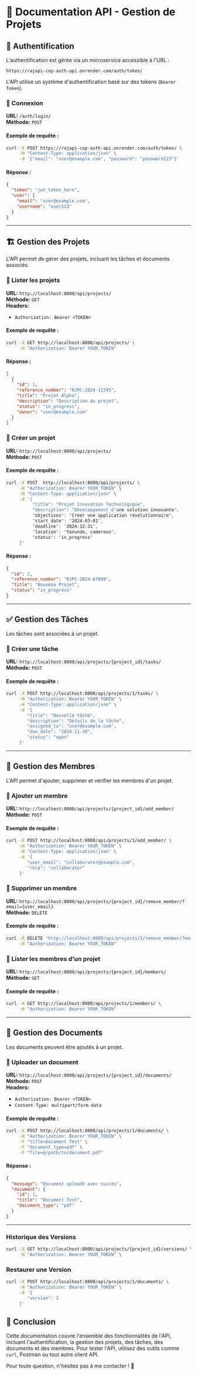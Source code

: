 # 📌 Documentation API - Gestion de Projets

## 🔐 Authentification
L'authentification est gérée via un microservice accessible à l'URL :
```
https://rajapi-cop-auth-api.onrender.com/auth/token/
```
L'API utilise un système d'authentification basé sur des tokens (`Bearer Token`).

### 🔹 Connexion
**URL:** `/auth/login/`  
**Méthode:** `POST`

#### Exemple de requête :
```bash
curl -X POST https://rajapi-cop-auth-api.onrender.com/auth/token/ \
     -H "Content-Type: application/json" \
     -d '{"email": "user@example.com", "password": "password123"}'
```
#### Réponse :
```json
{
  "token": "jwt_token_here",
  "user": {
    "email": "user@example.com",
    "username": "user123"
  }
}
```

---

## 🏗 Gestion des Projets
L'API permet de gérer des projets, incluant les tâches et documents associés.

### 🔹 Lister les projets
**URL:** `http://localhost:8000/api/projects/`  
**Méthode:** `GET`  
**Headers:**
- `Authorization: Bearer <TOKEN>`

#### Exemple de requête :
```bash
curl -X GET http://localhost:8000/api/projects/ \
     -H "Authorization: Bearer YOUR_TOKEN"
```
#### Réponse :
```json
[
  {
    "id": 1,
    "reference_number": "RJPC-2024-12345",
    "title": "Projet Alpha",
    "description": "Description du projet",
    "status": "in_progress",
    "owner": "user@example.com"
  }
]
```

### 🔹 Créer un projet
**URL:** `http://localhost:8000/api/projects/`  
**Méthode:** `POST`

#### Exemple de requête :
```bash
curl -X POST  http://localhost:8000/api/projects/ \
     -H "Authorization: Bearer YOUR_TOKEN" \
     -H "Content-Type: application/json" \
     -d '{
          "title": "Projet Innovation Technologique",
          "description": "Développement d'une solution innovante",
          "objectives": "Créer une application révolutionnaire",
          "start_date": "2024-03-01",
          "deadline": "2024-12-31",
          "location": "Yaounde, cameroun",
          "status": "in_progress"
     }'
```

#### Réponse :
```json
{
  "id": 2,
  "reference_number": "RJPC-2024-67890",
  "title": "Nouveau Projet",
  "status": "in_progress"
}
```

---

## ✅ Gestion des Tâches
Les tâches sont associées à un projet.

### 🔹 Créer une tâche
**URL:** `http://localhost:8000/api/projects/{project_id}/tasks/`  
**Méthode:** `POST`

#### Exemple de requête :
```bash
curl -X POST http://localhost:8000/api/projects/1/tasks/ \
     -H "Authorization: Bearer YOUR_TOKEN" \
     -H "Content-Type: application/json" \
     -d '{
        "title": "Nouvelle tâche",
        "description": "Détails de la tâche",
        "assigned_to": "user@example.com",
        "due_date": "2024-11-30",
        "status": "open"
     }'
```

---

## 👥 Gestion des Membres
L'API permet d'ajouter, supprimer et vérifier les membres d'un projet.

### 🔹 Ajouter un membre
**URL:** `http://localhost:8000/api/projects/{project_id}/add_member/`  
**Méthode:** `POST`

#### Exemple de requête :
```bash
curl -X POST http://localhost:8000/api/projects/1/add_member/ \
     -H "Authorization: Bearer YOUR_TOKEN" \
     -H "Content-Type: application/json" \
     -d '{
        "user_email": "collaborator@example.com",
        "role": "collaborator"
     }'
```

### 🔹 Supprimer un membre
**URL:** `http://localhost:8000/api/projects/{project_id}/remove_member/?email={user_email}`  
**Méthode:** `DELETE`

#### Exemple de requête :
```bash
curl -X DELETE "http://localhost:8000/api/projects/1/remove_member/?email=collaborator@example.com" \
     -H "Authorization: Bearer YOUR_TOKEN"
```

### 🔹 Lister les membres d'un projet
**URL:** `http://localhost:8000/api/projects/{project_id}/members/`  
**Méthode:** `GET`

#### Exemple de requête :
```bash
curl -X GET http://localhost:8000/api/projects/1/members/ \
     -H "Authorization: Bearer YOUR_TOKEN"
```

---

## 📄 Gestion des Documents
Les documents peuvent être ajoutés à un projet.

### 🔹 Uploader un document
**URL:** `http://localhost:8000/api/projects/{project_id}/documents/`  
**Méthode:** `POST`  
**Headers:**
- `Authorization: Bearer <TOKEN>`
- `Content-Type: multipart/form-data`

#### Exemple de requête :
```bash
curl -X POST http://localhost:8000/api/projects/1/documents/ \
     -H "Authorization: Bearer YOUR_TOKEN" \
     -F "title=Document Test" \
     -F "document_type=pdf" \
     -F "file=@/path/to/document.pdf"
```

#### Réponse :
```json
{
  "message": "Document uploadé avec succès",
  "document": {
    "id": 1,
    "title": "Document Test",
    "document_type": "pdf"
  }
}
```

---

### Historique des Versions
```bash
curl -X GET http://localhost:8000/api/projects/{project_id}/versions/ \
     -H "Authorization: Bearer YOUR_TOKEN" \
```

### Restaurer une Version
```bash
curl -X POST http://localhost:8000/api/projects/1/documents/ \
     -H "Authorization: Bearer YOUR_TOKEN" \
     -d '{
        "version": 2
     }'
```

## 📌 Conclusion
Cette documentation couvre l'ensemble des fonctionnalités de l'API, incluant l'authentification, la gestion des projets, des tâches, des documents et des membres. Pour tester l'API, utilisez des outils comme `curl`, Postman ou tout autre client API.

Pour toute question, n'hésitez pas à me contacter ! 🚀

